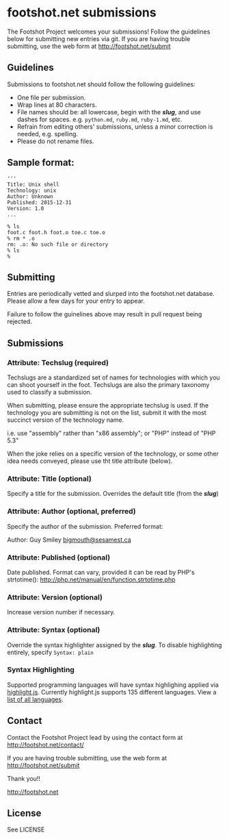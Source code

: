 # footshot.net submissions

The Footshot Project welcomes your submissions! Follow the guidelines below 
for submitting new entries via git. If you are having trouble submitting, 
use the web form at http://footshot.net/submit

## Guidelines

Submissions to footshot.net should follow the following guidelines:

* One file per submission.
* Wrap lines at 80 characters.
* File names should be: all lowercase, begin with the **_slug_**, and 
  use dashes for spaces.
  e.g. `python.md`, `ruby.md`, `ruby-1.md`, etc.
* Refrain from editing others' submissions, unless a minor correction is 
  needed, e.g. spelling.
* Please do not rename files. 

## Sample format:

```
'''
Title: Unix shell
Technology: unix
Author: Unknown
Published: 2015-12-31
Version: 1.0
...

% ls
foot.c foot.h foot.o toe.c toe.o
% rm * .o
rm: .o: No such file or directory
% ls
%

```

## Submitting

Entries are periodically vetted and slurped into the footshot.net database. Please allow a few days for your entry to appear.

Failure to follow the guinelines above may result in pull request being 
rejected.

## Submissions

### Attribute: Techslug (required)

Techslugs are a standardized set of names for technologies with which you can shoot yourself in the foot. Techslugs are also the primary taxonomy used to classify a submission. 

When submitting, please ensure the appropriate techslug is used. If the technology you are submitting is not on the list, submit it with the most succinct version of the technology name.

i.e. use "assembly" rather than "x86 assembly"; or "PHP" instead of "PHP 5.3"

When the joke relies on a specific version of the technology, or some other idea needs conveyed, please use tht title attribute (below).

### Attribute: Title (optional)

Specify a title for the submission. Overrides the default title (from the **_slug_**)

### Attribute: Author (optional, preferred)

Specify the author of the submission. Preferred format:

Author: Guy Smiley <bigmouth@sesamest.ca>


### Attribute: Published (optional)

Date published. Format can vary, provided it can be read by PHP's strtotime():
http://php.net/manual/en/function.strtotime.php

### Attribute: Version (optional)

Increase version number if necessary.

### Attribute: Syntax (optional)

Override the syntax highlighter assigned by the **_slug_**. 
To disable highlighting entirely, specify `Syntax: plain`

### Syntax Highlighting

Supported programming languages will have syntax highlighing applied via [highlight.js](https://highlightjs.org/). Currently highlight.js supports 135 different languages. View a [list of all languages](https://github.com/isagalaev/highlight.js/tree/master/src/languages).

## Contact

Contact the Footshot Project lead by using the contact form at
http://footshot.net/contact/

If you are having trouble submitting, 
use the web form at http://footshot.net/submit

Thank you!!

http://footshot.net

## License

See LICENSE
